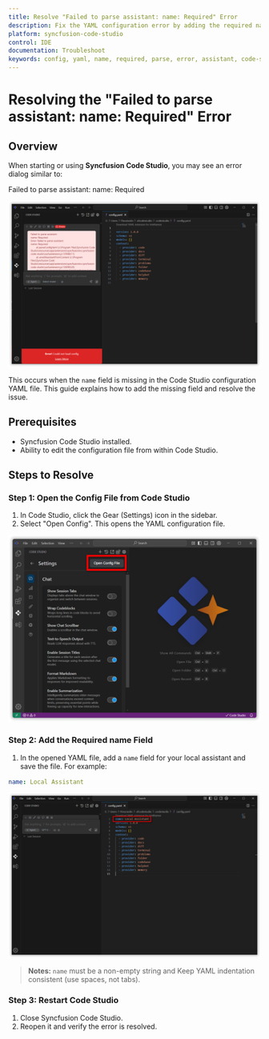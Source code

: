 ```yaml
---
title: Resolve "Failed to parse assistant: name: Required" Error
description: Fix the YAML configuration error by adding the required name field in Syncfusion Code Studio.
platform: syncfusion-code-studio
control: IDE
documentation: Troubleshoot
keywords: config, yaml, name, required, parse, error, assistant, code-studio, windows, macos
---
```


# Resolving the "Failed to parse assistant: name: Required" Error

## Overview
When starting or using **Syncfusion Code Studio**, you may see an error dialog similar to:

Failed to parse assistant: name: Required

<img src="./Troubleshoot-images/confignamemissing.png" alt="Config error"  />

This occurs when the `name` field is missing in the Code Studio configuration YAML file. This guide explains how to add the missing field and resolve the issue.



## Prerequisites
- Syncfusion Code Studio installed.
- Ability to edit the configuration file from within Code Studio.

## Steps to Resolve

### Step 1: Open the Config File from Code Studio
1. In Code Studio, click the Gear (Settings) icon in the sidebar.
2. Select "Open Config". This opens the YAML configuration file.

<img src="./Troubleshoot-images/openconfig.png" alt="Config error"  />

### Step 2: Add the Required name Field
1. In the opened YAML file, add a `name` field for your local assistant and save the file. For example:

```yaml
name: Local Assistant

```
<img src="./Troubleshoot-images/confignameadded.png" alt="Config error"  />


> **Notes:**  `name` must be a non-empty string and Keep YAML indentation consistent (use spaces, not tabs).

### Step 3: Restart Code Studio
1. Close Syncfusion Code Studio.
2. Reopen it and verify the error is resolved.

